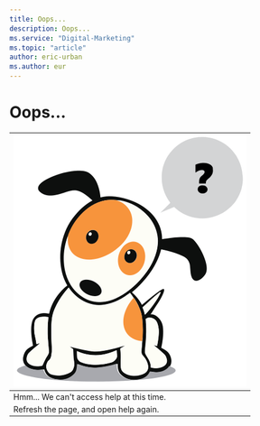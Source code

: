 ```yaml
---
title: Oops...
description: Oops...
ms.service: "Digital-Marketing"
ms.topic: "article"
author: eric-urban
ms.author: eur
---
```


# Oops...

|![](../images/BA_Conc_Oops.svg)|
|---|
|Hmm... We can't access help at this time.|
|Refresh the page, and open help again.|


